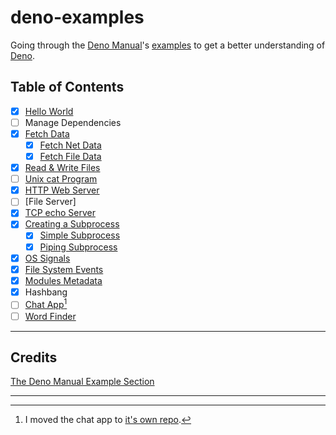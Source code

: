 # deno-examples

Going through the [Deno Manual](https://deno.com/manual)'s [examples](https://deno.com/manual/examples) to get a better understanding of [Deno](https://deno.com/runtime).

## Table of Contents

- [x] [Hello World](/src/helloWorld.js)
- [ ] Manage Dependencies
- [x] [Fetch Data](/src/fetchData/)
  - [x] [Fetch Net Data](/src/fetchData/fetchNet.js)
  - [x] [Fetch File Data](/src/fetchData/fetchFile.js)
- [x] [Read & Write Files](src/files/readWrite.js)
- [ ] [Unix cat Program](src/commands/cat.js)
- [x] [HTTP Web Server](src/server/webServer.js)
- [ ] [File Server]
- [x] [TCP echo Server](src/server/echoServer.js)
- [x] [Creating a Subprocess](/src/subprocess/)
  - [x] [Simple Subprocess](/src/subprocess/simpleSubprocess.js)
  - [x] [Piping Subprocess](/src/subprocess/pipingSubprocess.js)
- [x] [OS Signals](/src/commands/osSignals.js)
- [x] [File System Events](/src/files/watcher.js)
- [x] [Modules Metadata](/src/modules/)
- [x] Hashbang
- [ ] [Chat App](https://github.com/ArkhamCookie/chatApp-simple)[^1]
- [ ] [Word Finder](/)

---

## Credits

[The Deno Manual Example Section](https://deno.com/manual/examples)

---

[^1]: I moved the chat app to [it's own repo](https://github.com/ArkhamCookie/chatApp-simple).
